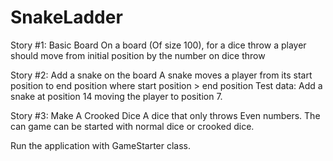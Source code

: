 # SnakeLadder

Story #1: Basic Board
On a board (Of size 100), for a dice throw a player should
move from initial position by the number on dice throw

Story #2: Add a snake on the board
A snake moves a player from its start position to end position
where start position > end position
Test data: Add a snake at position 14 moving the player
to position 7.

Story #3: Make A Crooked Dice
A dice that only throws Even numbers.
The can game can be started with normal dice or crooked
dice.

Run the application with GameStarter class.
